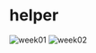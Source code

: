 # helper
![week01](https://github.com/DEEPAK-RAMGIRI/helper/blob/main/WhatsApp%20Image%202025-09-03%20at%2016.56.31_85af3f7f.jpg)
![week02](https://github.com/DEEPAK-RAMGIRI/helper/blob/main/WhatsApp%20Image%202025-09-03%20at%2016.56.40_44bc5be0.jpg)
